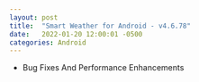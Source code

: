 ```yaml
---
layout: post
title:  "Smart Weather for Android - v4.6.78"
date:   2022-01-20 12:00:01 -0500
categories: Android
---
```


- Bug Fixes And Performance Enhancements